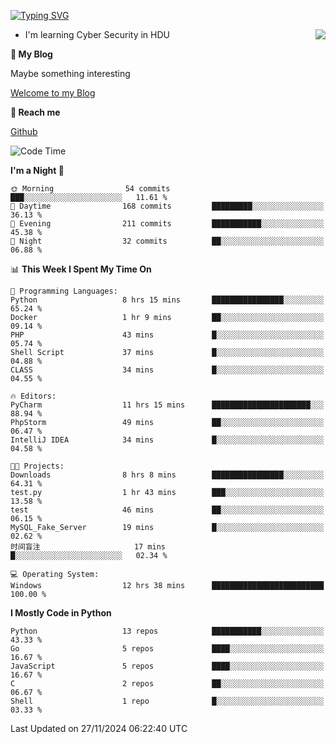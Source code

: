 [![Typing SVG](https://readme-typing-svg.herokuapp.com?font=Fira+Code&pause=1000&random=false&width=450&height=60&lines=Hello+%F0%9F%91%8B%F0%9F%8F%BB;I'm+JBNRZ)](https://git.io/typing-svg)

<a href="#">
  <img align="right" src="https://github-readme-stats.vercel.app/api?username=JBNRZ&show_icons=true&bg_color=15,f2f7fd,E0EAFC" />
</a>

- I'm learning Cyber Security in HDU

 **🌱 My Blog**

Maybe something interesting

[Welcome to my Blog](https://jbnrz.com.cn/)

 **💬 Reach me** 

[Github](https://github.com/JBNRZ)


<!--START_SECTION:waka-->
![Code Time](http://img.shields.io/badge/Code%20Time-760%20hrs%2010%20mins-blue)

**I'm a Night 🦉** 

```text
🌞 Morning                54 commits          ███░░░░░░░░░░░░░░░░░░░░░░   11.61 % 
🌆 Daytime                168 commits         █████████░░░░░░░░░░░░░░░░   36.13 % 
🌃 Evening                211 commits         ███████████░░░░░░░░░░░░░░   45.38 % 
🌙 Night                  32 commits          ██░░░░░░░░░░░░░░░░░░░░░░░   06.88 % 
```


📊 **This Week I Spent My Time On** 

```text
💬 Programming Languages: 
Python                   8 hrs 15 mins       ████████████████░░░░░░░░░   65.24 % 
Docker                   1 hr 9 mins         ██░░░░░░░░░░░░░░░░░░░░░░░   09.14 % 
PHP                      43 mins             █░░░░░░░░░░░░░░░░░░░░░░░░   05.74 % 
Shell Script             37 mins             █░░░░░░░░░░░░░░░░░░░░░░░░   04.88 % 
CLASS                    34 mins             █░░░░░░░░░░░░░░░░░░░░░░░░   04.55 % 

🔥 Editors: 
PyCharm                  11 hrs 15 mins      ██████████████████████░░░   88.94 % 
PhpStorm                 49 mins             ██░░░░░░░░░░░░░░░░░░░░░░░   06.47 % 
IntelliJ IDEA            34 mins             █░░░░░░░░░░░░░░░░░░░░░░░░   04.58 % 

🐱‍💻 Projects: 
Downloads                8 hrs 8 mins        ████████████████░░░░░░░░░   64.31 % 
test.py                  1 hr 43 mins        ███░░░░░░░░░░░░░░░░░░░░░░   13.58 % 
test                     46 mins             ██░░░░░░░░░░░░░░░░░░░░░░░   06.15 % 
MySQL_Fake_Server        19 mins             █░░░░░░░░░░░░░░░░░░░░░░░░   02.62 % 
时间盲注                     17 mins             █░░░░░░░░░░░░░░░░░░░░░░░░   02.34 % 

💻 Operating System: 
Windows                  12 hrs 38 mins      █████████████████████████   100.00 % 
```

**I Mostly Code in Python** 

```text
Python                   13 repos            ███████████░░░░░░░░░░░░░░   43.33 % 
Go                       5 repos             ████░░░░░░░░░░░░░░░░░░░░░   16.67 % 
JavaScript               5 repos             ████░░░░░░░░░░░░░░░░░░░░░   16.67 % 
C                        2 repos             ██░░░░░░░░░░░░░░░░░░░░░░░   06.67 % 
Shell                    1 repo              █░░░░░░░░░░░░░░░░░░░░░░░░   03.33 % 
```




 Last Updated on 27/11/2024 06:22:40 UTC
<!--END_SECTION:waka-->

